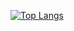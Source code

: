 [![Top Langs](https://github-readme-stats.vercel.app/api/top-langs/?username=themajormayhem&layout=compact)](https://github.com/anuraghazra/github-readme-stats)
<!---
TheMajorMayhem/TheMajorMayhem is a ✨ special ✨ repository because its `README.md` (this file) appears on your GitHub profile.
You can click the Preview link to take a look at your changes.
--->
